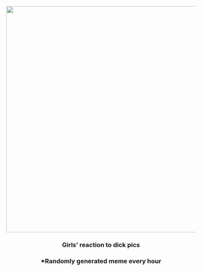 <p align="center">
        <img src="https://i.redd.it/qzwap1urt8a91.jpg" width="600" height="600">
        </p>
        <h3 align="center">Girls’ reaction to dick pics</h3>
        <h3 align="center">*Randomly generated meme every hour</h3>
    